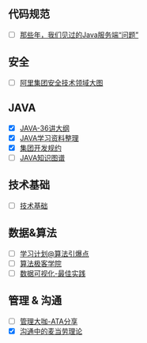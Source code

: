 ## 代码规范
- [ ] [那些年，我们见过的Java服务端“问题”](https://www.atatech.org/articles/148349?spm=ata.13261165.0.0.119b45f10Tv2ad)

## 安全
- [ ] [阿里集团安全技术领域大图](https://www.atatech.org/articles/147787?spm=ata.home.0.0.11fd75367xa0ei&flag_data_from=flag_data_from=home_hotest_article)

## JAVA
- [x] [JAVA-36讲大纲](https://blog.csdn.net/sinat_25295611/article/details/81592322)
- [x] [JAVA学习资料整理](https://www.atatech.org/articles/65587)
- [x] [集团开发规约](https://www.atatech.org/articles/50331#2)
- [ ] [JAVA知识图谱](https://xue.alibaba-inc.com/trs/plan/atlasDetail.htm?spm=0.0.0.0.YbKEMJ&atlasUid=b82a6eef-6d6b-4779-8701-650d5b4b1725)

## 技术基础
- [ ] [技术基础](https://www.atatech.org/articles/143975)

## 数据&算法
- [ ] [学习计划@算法引爆点](https://xue.alibaba-inc.com/trs/plan/planDetail.htm?spm=a1z39.8650609.0.0.5c754aa5x1ZEmV&planUid=f78562b3-de44-4d7b-8622-85e7a7a0cdc6)
- [ ] [算法极客学院](https://www.atatech.org/edu/geek/?p=3)
- [ ] [数据可视化-最佳实践](https://www.atatech.org/articles/146940?spm=ata.home.0.0.11fd7536mogTXf&flag_data_from=home_hot_article)

## 管理 & 沟通
- [ ] [管理大咖-ATA分享](https://xue.alibaba-inc.com/trs/detail.htm?src=email&trainId=fba1833d-0d7b-42a9-9fbc-c1b856e8d46c)
- [x] [沟通中的麦当劳理论](https://www.atatech.org/articles/146379?flag_data_from=home_manual)
